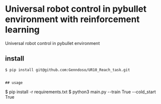 # Universal robot control in pybullet environment with reinforcement learning
Universal robot control in pybullet environment

## install
```
$ pip install git@github.com:Genndoso/UR10_Reach_task.git


## usage
```
$ pip install -r requirements.txt
$ python3 main.py --train True --cold_start True
